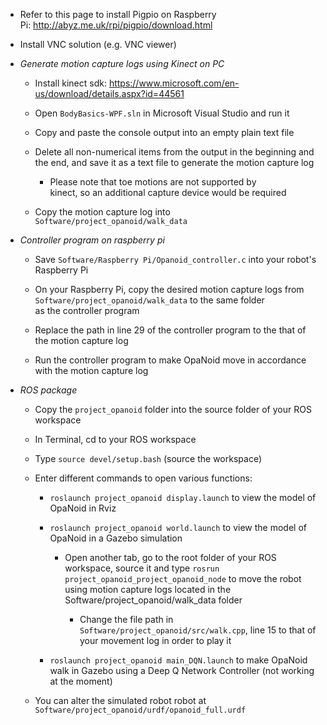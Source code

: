 -   Refer to this page to install Pigpio on Raspberry
    Pi: <http://abyz.me.uk/rpi/pigpio/download.html>

-   Install VNC solution (e.g. VNC viewer)

-   *Generate motion capture logs using Kinect on PC*

    -   Install kinect
        sdk: <https://www.microsoft.com/en-us/download/details.aspx?id=44561>

    -   Open ```BodyBasics-WPF.sln``` in Microsoft Visual Studio and run it
    
    -   Copy and paste the console output into an empty plain text file
    
    -   Delete all non-numerical items from the output in the beginning and the end, and save it as a text file to generate the motion capture log

        -   Please note that toe motions are not supported by
            kinect, so an additional capture device would be required
    
    -   Copy the motion capture log into ```Software/project_opanoid/walk_data```

-   *Controller program on raspberry pi*

    -   Save ```Software/Raspberry Pi/Opanoid_controller.c``` into your robot's Raspberry Pi 

    -   On your Raspberry Pi, copy the desired motion capture logs from ```Software/project_opanoid/walk_data``` to the same folder as the controller program

    -   Replace the path in line 29 of the controller program to the that of the motion capture log

    -   Run the controller program to make OpaNoid move in accordance with the motion capture log
    
-   *ROS package*

    -   Copy the ```project_opanoid``` folder into the source folder of your ROS workspace
        
    -   In Terminal, cd to your ROS workspace
    
    -   Type ```source devel/setup.bash``` (source the workspace)
    
    -   Enter different commands to open various functions:
    
        -   ```roslaunch project_opanoid display.launch``` to view the model of OpaNoid in Rviz
        
        -   ```roslaunch project_opanoid world.launch``` to view the model of OpaNoid in a Gazebo simulation
        
             -   Open another tab, go to the root folder of your ROS workspace,  source it and type ```rosrun project_opanoid_project_opanoid_node``` to move the robot using motion capture logs located in the Software/project_opanoid/walk_data folder
             
                 -   Change the file path in ```Software/project_opanoid/src/walk.cpp```, line 15 to that of your movement log in order to play it
                 
        -   ```roslaunch project_opanoid main_DQN.launch``` to make OpaNoid walk in Gazebo using a Deep Q Network Controller (not working at the moment)
    
    -   You can alter the simulated robot robot at ```Software/project_opanoid/urdf/opanoid_full.urdf```
